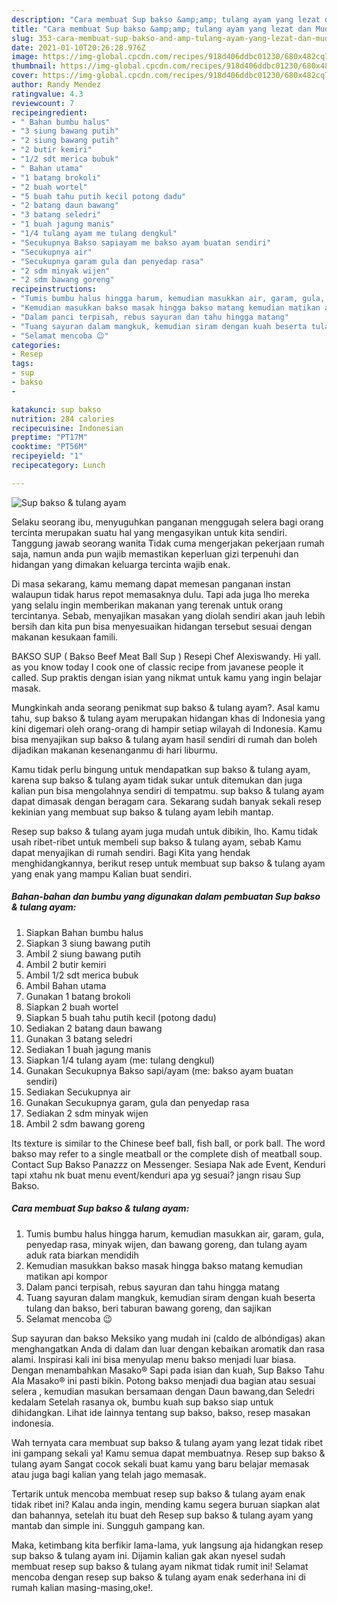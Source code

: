 ```yaml
---
description: "Cara membuat Sup bakso &amp;amp; tulang ayam yang lezat dan Mudah Dibuat"
title: "Cara membuat Sup bakso &amp;amp; tulang ayam yang lezat dan Mudah Dibuat"
slug: 353-cara-membuat-sup-bakso-and-amp-tulang-ayam-yang-lezat-dan-mudah-dibuat
date: 2021-01-10T20:26:28.976Z
image: https://img-global.cpcdn.com/recipes/918d406ddbc01230/680x482cq70/sup-bakso-tulang-ayam-foto-resep-utama.jpg
thumbnail: https://img-global.cpcdn.com/recipes/918d406ddbc01230/680x482cq70/sup-bakso-tulang-ayam-foto-resep-utama.jpg
cover: https://img-global.cpcdn.com/recipes/918d406ddbc01230/680x482cq70/sup-bakso-tulang-ayam-foto-resep-utama.jpg
author: Randy Mendez
ratingvalue: 4.3
reviewcount: 7
recipeingredient:
- " Bahan bumbu halus"
- "3 siung bawang putih"
- "2 siung bawang putih"
- "2 butir kemiri"
- "1/2 sdt merica bubuk"
- " Bahan utama"
- "1 batang brokoli"
- "2 buah wortel"
- "5 buah tahu putih kecil potong dadu"
- "2 batang daun bawang"
- "3 batang seledri"
- "1 buah jagung manis"
- "1/4 tulang ayam me tulang dengkul"
- "Secukupnya Bakso sapiayam me bakso ayam buatan sendiri"
- "Secukupnya air"
- "Secukupnya garam gula dan penyedap rasa"
- "2 sdm minyak wijen"
- "2 sdm bawang goreng"
recipeinstructions:
- "Tumis bumbu halus hingga harum, kemudian masukkan air, garam, gula, penyedap rasa, minyak wijen, dan bawang goreng, dan tulang ayam aduk rata biarkan mendidih"
- "Kemudian masukkan bakso masak hingga bakso matang kemudian matikan api kompor"
- "Dalam panci terpisah, rebus sayuran dan tahu hingga matang"
- "Tuang sayuran dalam mangkuk, kemudian siram dengan kuah beserta tulang dan bakso, beri taburan bawang goreng, dan sajikan"
- "Selamat mencoba 😉"
categories:
- Resep
tags:
- sup
- bakso
- 

katakunci: sup bakso  
nutrition: 284 calories
recipecuisine: Indonesian
preptime: "PT17M"
cooktime: "PT56M"
recipeyield: "1"
recipecategory: Lunch

---
```



![Sup bakso &amp; tulang ayam](https://img-global.cpcdn.com/recipes/918d406ddbc01230/680x482cq70/sup-bakso-tulang-ayam-foto-resep-utama.jpg)

Selaku seorang ibu, menyuguhkan panganan menggugah selera bagi orang tercinta merupakan suatu hal yang mengasyikan untuk kita sendiri. Tanggung jawab seorang  wanita Tidak cuma mengerjakan pekerjaan rumah saja, namun anda pun wajib memastikan keperluan gizi terpenuhi dan hidangan yang dimakan keluarga tercinta wajib enak.

Di masa  sekarang, kamu memang dapat memesan panganan instan walaupun tidak harus repot memasaknya dulu. Tapi ada juga lho mereka yang selalu ingin memberikan makanan yang terenak untuk orang tercintanya. Sebab, menyajikan masakan yang diolah sendiri akan jauh lebih bersih dan kita pun bisa menyesuaikan hidangan tersebut sesuai dengan makanan kesukaan famili. 

BAKSO SUP ( Bakso Beef Meat Ball Sup ) Resepi Chef Alexiswandy. Hi yall. as you know today I cook one of classic recipe from javanese people it called. Sup praktis dengan isian yang nikmat untuk kamu yang ingin belajar masak.

Mungkinkah anda seorang penikmat sup bakso &amp; tulang ayam?. Asal kamu tahu, sup bakso &amp; tulang ayam merupakan hidangan khas di Indonesia yang kini digemari oleh orang-orang di hampir setiap wilayah di Indonesia. Kamu bisa menyajikan sup bakso &amp; tulang ayam hasil sendiri di rumah dan boleh dijadikan makanan kesenanganmu di hari liburmu.

Kamu tidak perlu bingung untuk mendapatkan sup bakso &amp; tulang ayam, karena sup bakso &amp; tulang ayam tidak sukar untuk ditemukan dan juga kalian pun bisa mengolahnya sendiri di tempatmu. sup bakso &amp; tulang ayam dapat dimasak dengan beragam cara. Sekarang sudah banyak sekali resep kekinian yang membuat sup bakso &amp; tulang ayam lebih mantap.

Resep sup bakso &amp; tulang ayam juga mudah untuk dibikin, lho. Kamu tidak usah ribet-ribet untuk membeli sup bakso &amp; tulang ayam, sebab Kamu dapat menyajikan di rumah sendiri. Bagi Kita yang hendak menghidangkannya, berikut resep untuk membuat sup bakso &amp; tulang ayam yang enak yang mampu Kalian buat sendiri.

<!--inarticleads1-->

##### Bahan-bahan dan bumbu yang digunakan dalam pembuatan Sup bakso &amp; tulang ayam:

1. Siapkan  Bahan bumbu halus
1. Siapkan 3 siung bawang putih
1. Ambil 2 siung bawang putih
1. Ambil 2 butir kemiri
1. Ambil 1/2 sdt merica bubuk
1. Ambil  Bahan utama
1. Gunakan 1 batang brokoli
1. Siapkan 2 buah wortel
1. Siapkan 5 buah tahu putih kecil (potong dadu)
1. Sediakan 2 batang daun bawang
1. Gunakan 3 batang seledri
1. Sediakan 1 buah jagung manis
1. Siapkan 1/4 tulang ayam (me: tulang dengkul)
1. Gunakan Secukupnya Bakso sapi/ayam (me: bakso ayam buatan sendiri)
1. Sediakan Secukupnya air
1. Gunakan Secukupnya garam, gula dan penyedap rasa
1. Sediakan 2 sdm minyak wijen
1. Ambil 2 sdm bawang goreng


Its texture is similar to the Chinese beef ball, fish ball, or pork ball. The word bakso may refer to a single meatball or the complete dish of meatball soup. Contact Sup Bakso Panazzz on Messenger. Sesiapa Nak ade Event, Kenduri tapi xtahu nk buat menu event/kenduri apa yg sesuai? jangn risau Sup Bakso. 

<!--inarticleads2-->

##### Cara membuat Sup bakso &amp; tulang ayam:

1. Tumis bumbu halus hingga harum, kemudian masukkan air, garam, gula, penyedap rasa, minyak wijen, dan bawang goreng, dan tulang ayam aduk rata biarkan mendidih
1. Kemudian masukkan bakso masak hingga bakso matang kemudian matikan api kompor
1. Dalam panci terpisah, rebus sayuran dan tahu hingga matang
1. Tuang sayuran dalam mangkuk, kemudian siram dengan kuah beserta tulang dan bakso, beri taburan bawang goreng, dan sajikan
1. Selamat mencoba 😉


Sup sayuran dan bakso Meksiko yang mudah ini (caldo de albóndigas) akan menghangatkan Anda di dalam dan luar dengan kebaikan aromatik dan rasa alami. Inspirasi kali ini bisa menyulap menu bakso menjadi luar biasa. Dengan menambahkan Masako® Sapi pada isian dan kuah, Sup Bakso Tahu Ala Masako® ini pasti bikin. Potong bakso menjadi dua bagian atau sesuai selera , kemudian masukan bersamaan dengan Daun bawang,dan Seledri kedalam Setelah rasanya ok, bumbu kuah sup bakso siap untuk dihidangkan. Lihat ide lainnya tentang sup bakso, bakso, resep masakan indonesia. 

Wah ternyata cara membuat sup bakso &amp; tulang ayam yang lezat tidak ribet ini gampang sekali ya! Kamu semua dapat membuatnya. Resep sup bakso &amp; tulang ayam Sangat cocok sekali buat kamu yang baru belajar memasak atau juga bagi kalian yang telah jago memasak.

Tertarik untuk mencoba membuat resep sup bakso &amp; tulang ayam enak tidak ribet ini? Kalau anda ingin, mending kamu segera buruan siapkan alat dan bahannya, setelah itu buat deh Resep sup bakso &amp; tulang ayam yang mantab dan simple ini. Sungguh gampang kan. 

Maka, ketimbang kita berfikir lama-lama, yuk langsung aja hidangkan resep sup bakso &amp; tulang ayam ini. Dijamin kalian gak akan nyesel sudah membuat resep sup bakso &amp; tulang ayam nikmat tidak rumit ini! Selamat mencoba dengan resep sup bakso &amp; tulang ayam enak sederhana ini di rumah kalian masing-masing,oke!.


